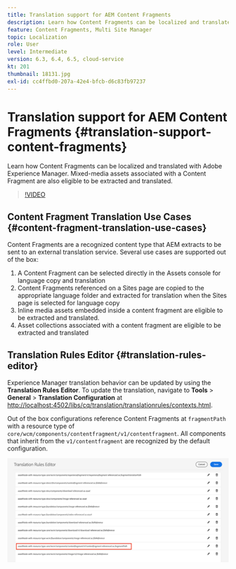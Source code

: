 ```yaml
---
title: Translation support for AEM Content Fragments
description: Learn how Content Fragments can be localized and translated with Adobe Experience Manager. Mixed-media assets associated with a Content Fragment are also eligible to be extracted and translated.
feature: Content Fragments, Multi Site Manager
topic: Localization
role: User
level: Intermediate
version: 6.3, 6.4, 6.5, cloud-service
kt: 201
thumbnail: 18131.jpg
exl-id: cc4ffbd0-207a-42e4-bfcb-d6c83fb97237
---
```

# Translation support for AEM Content Fragments {#translation-support-content-fragments}

Learn how Content Fragments can be localized and translated with Adobe Experience Manager. Mixed-media assets associated with a Content Fragment are also eligible to be extracted and translated.

>[!VIDEO](https://video.tv.adobe.com/v/18131/?quality=12&learn=on)

## Content Fragment Translation Use Cases {#content-fragment-translation-use-cases}

Content Fragments are a recognized content type that AEM extracts to be sent to an external translation service. Several use cases are supported out of the box:

1. A Content Fragment can be selected directly in the Assets console for language copy and translation
2. Content Fragments referenced on a Sites page are copied to the appropriate language folder and extracted for translation when the Sites page is selected for language copy
3. Inline media assets embedded inside a content fragment are eligible to be extracted and translated.
4. Asset collections associated with a content fragment are eligible to be extracted and translated

## Translation Rules Editor {#translation-rules-editor}

Experience Manager translation behavior can be updated by using the **Translation Rules Editor**. To update the translation, navigate to **Tools** > **General** > **Translation Configuration** at [http://localhost:4502/libs/cq/translation/translationrules/contexts.html](http://localhost:4502/libs/cq/translation/translationrules/contexts.html).

Out of the box configurations reference Content Fragments at `fragmentPath` with a resource type of `core/wcm/components/contentfragment/v1/contentfragment`. All components that inherit from the `v1/contentfragment` are recognized by the default configuration.

![Translation Rules Editor](assets/translation-configuration.png)
